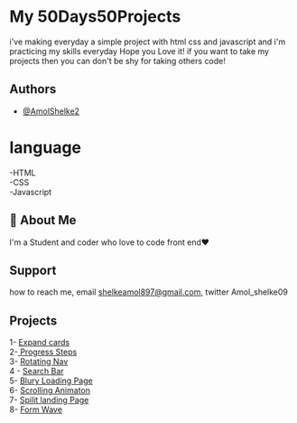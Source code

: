 # My 50Days50Projects

i've making everyday a simple project with html css and javascript and i'm practicing my skills everyday
Hope you Love it! if you want to take my projects then you can don't be shy for taking others code!

## Authors

- [@AmolShelke2](https://www.github.com/AmolShelke2)

# language

-HTML  
-CSS  
-Javascript

## 🚀 About Me

I'm a Student and coder who love to code front end❤️

## Support

how to reach me, email shelkeamol897@gmail.com, twitter Amol_shelke09

## Projects

1- [Expand cards](https://github.com/AmolShelke2/50Days50Projects/tree/master/ExpandCards)                                                                                         
2-[ Progress Steps](https://github.com/AmolShelke2/50Days50Projects/tree/master/Progress%20Steps)                                                                                  
3- [Rotating Nav](https://github.com/AmolShelke2/50Days50Projects/tree/master/Rotatating%20Navigation)                                                                             
4 - [Search Bar](https://github.com/AmolShelke2/50Days50Projects/tree/master/Search)                                                                                               
5- [Blury Loading Page](https://github.com/AmolShelke2/50Days50Projects/tree/master/LoadingPage)                                                                                  
6- [Scrolling Animaton](https://github.com/AmolShelke2/50Days50Projects/tree/master/scroll)                                                                                       
7- [Spilit landing Page](https://github.com/AmolShelke2/50Days50Projects/tree/master/SplitLandingPage)                                                                             
8- [Form Wave](https://github.com/AmolShelke2/50Days50Projects/tree/master/Form%20Wave)
